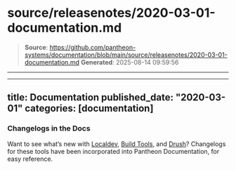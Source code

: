# source/releasenotes/2020-03-01-documentation.md

> **Source**: https://github.com/pantheon-systems/documentation/blob/main/source/releasenotes/2020-03-01-documentation.md
> **Generated**: 2025-08-14 09:59:56

---

---
title: Documentation
published_date: "2020-03-01"
categories: [documentation]
---
### Changelogs in the Docs

Want to see what’s new with [Localdev](/guides/local-development), [Build Tools](/guides/build-tools), and [Drush](/guides/drush#changelog)? Changelogs for these tools have been incorporated into Pantheon Documentation, for easy reference.
